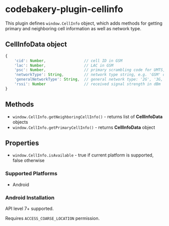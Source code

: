 # codebakery-plugin-cellinfo

This plugin defines `window.CellInfo` object, which adds methods for getting
primary and neighboring cell information as well as network type.

## CellInfoData object

```javascript
{
    'cid': Number,                 // cell ID in GSM
    'lac': Number,                 // LAC in GSM
    'psc': Number,                 // primary scrambling code for UMTS, -1 for GSM
    'networkType': String,         // network type string, e.g. 'GSM' or 'UMTS'
    'generalNetworkType': String,  // general network type: '2G', '3G, '4G', 'CDMA' or 'Unknown'
    'rssi': Number                 // received signal strength in dBm
}
```

## Methods

- `window.CellInfo.getNeighboringCellInfo()` - returns list of **CellInfoData** objects
- `window.CellInfo.getPrimaryCellInfo()` - returns **CellInfoData** object

## Properties

- `window.CellInfo.isAvailable` - true if current platform is supported, false otherwise

### Supported Platforms

- Android

### Android Installation

API level 7+ supported.

Requires `ACCESS_COARSE_LOCATION` permission.
